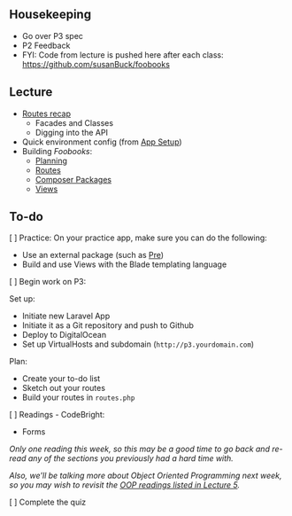 ## Housekeeping

* Go over P3 spec
* P2 Feedback
* FYI: Code from lecture is pushed here after each class: <https://github.com/susanBuck/foobooks>

## Lecture

+ [Routes recap](https://github.com/susanBuck/notes/blob/master/05_Laravel/04_Routing.md)
	+ Facades and Classes
	+ Digging into the API
+ Quick environment config (from [App Setup](https://github.com/susanBuck/notes/blob/master/05_Laravel/02_App_Setup.md))
+ Building *Foobooks*:
	+ [Planning](https://github.com/susanBuck/notes/blob/master/05_Laravel/999_Exercise_Foobooks.md)
	+ [Routes](https://github.com/susanBuck/notes/blob/master/05_Laravel/04_Routing.md)
	+ [Composer Packages](https://github.com/susanBuck/notes/blob/master/05_Laravel/04_Composer_Packages.md)
	+ [Views](https://github.com/susanBuck/notes/blob/master/05_Laravel/05_Views.md)



## To-do

[ ] Practice: On your practice app, make sure you can do the following:

+ Use an external package (such as [Pre](https://packagist.org/packages/paste/pre))
+ Build and use Views with the Blade templating language

[ ] Begin work on P3:

Set up:

+ Initiate new Laravel App
+ Initiate it as a Git repository and push to Github
+ Deploy to DigitalOcean
+ Set up VirtualHosts and subdomain (`http://p3.yourdomain.com`) 

Plan:

+ Create your to-do list
+ Sketch out your routes
+ Build your routes in `routes.php`

[ ] Readings - CodeBright:

+ Forms

*Only one reading this week, so this may be a good time to go back and re-read any of the sections you previously had a hard time with.*

*Also, we'll be talking more about Object Oriented Programming next week, so you may wish to revisit the [OOP readings listed in Lecture 5](/Lectures/Lecture_5).*


[ ] Complete the quiz

